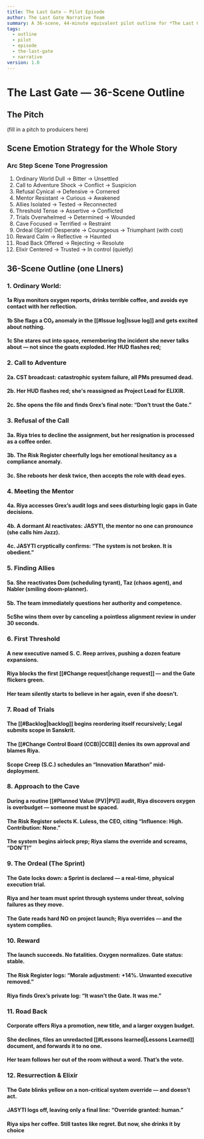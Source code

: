 ```yaml
---
title: The Last Gate — Pilot Episode
author: The Last Gate Narrative Team
summary: A 36-scene, 44-minute equivalent pilot outline for *The Last Gate*. Structured as a hero’s journey in three acts, with Riya Vedanta’s backstory and transformation driving the arc.
tags:
  - outline
  - pilot
  - episode
  - the-last-gate
  - narrative
version: 1.0
---
```


# The Last Gate — 36-Scene Outline 

## The Pitch 
(fill in a pitch to produicers here)

## Scene Emotion Strategy for the Whole Story
### Arc Step	Scene Tone Progression
1. Ordinary World	Dull → Bitter → Unsettled
2. Call to Adventure	Shock → Conflict → Suspicion
3. Refusal	Cynical → Defensive → Cornered
4. Mentor	Resistant → Curious → Awakened
5. Allies	Isolated → Tested → Reconnected
6. Threshold	Tense → Assertive → Conflicted
7. Trials	Overwhelmed → Determined → Wounded
8. Cave	Focused → Terrified → Restraint
9. Ordeal (Sprint)	Desperate → Courageous → Triumphant (with cost)
10. Reward	Calm → Reflective → Haunted
11. Road Back	Offered → Rejecting → Resolute
12. Elixir	Centered → Trusted → In control (quietly)


## 36-Scene Outline (one LIners)

### 1. Ordinary World: 
#### 1a Riya monitors oxygen reports, drinks terrible coffee, and avoids eye contact with her reflection.
#### 1b She flags a CO₂ anomaly in the \[\[#Issue log|Issue log]] and gets excited about nothing.
#### 1c She stares out into space, remembering the incident she never talks about — not since the goats exploded. Her HUD flashes red;

### 2. Call to Adventure
#### 2a. CST broadcast: catastrophic system failure, all PMs presumed dead.
#### 2b. Her HUD flashes red; she's reassigned as Project Lead for ELIXIR.
#### 2c. She opens the file and finds Grex’s final note: “Don’t trust the Gate.”

### 3. Refusal of the Call
#### 3a. Riya tries to decline the assignment, but her resignation is processed as a coffee order.
#### 3b. The Risk Register cheerfully logs her emotional hesitancy as a compliance anomaly.
#### 3c. She reboots her desk twice, then accepts the role with dead eyes.

### 4. Meeting the Mentor
#### 4a. Riya accesses Grex’s audit logs and sees disturbing logic gaps in Gate decisions.
#### 4b. A dormant AI reactivates: JASYTI, the mentor no one can pronounce (she calls him Jazz).
#### 4c. JASYTI cryptically confirms: “The system is not broken. It is obedient.”

### 5. Finding Allies
#### 5a. She reactivates Dom (scheduling tyrant), Taz (chaos agent), and Nabler (smiling doom-planner).
#### 5b. The team immediately questions her authority and competence.
#### 5cShe wins them over by canceling a pointless alignment review in under 30 seconds.

### 6. First Threshold
#### A new executive named S. C. Reep arrives, pushing a dozen feature expansions.
#### Riya blocks the first \[\[#Change request|change request]] — and the Gate flickers green.
#### Her team silently starts to believe in her again, even if she doesn’t.

### 7. Road of Trials
#### The \[\[#Backlog|backlog]] begins reordering itself recursively; Legal submits scope in Sanskrit.
#### The \[\[#Change Control Board (CCB)|CCB]] denies its own approval and blames Riya.
#### Scope Creep (S.C.) schedules an “Innovation Marathon” mid-deployment.

### 8. Approach to the Cave
#### During a routine \[\[#Planned Value (PV)|PV]] audit, Riya discovers oxygen is overbudget — someone must be spaced.
#### The Risk Register selects K. Luless, the CEO, citing “Influence: High. Contribution: None.”
#### The system begins airlock prep; Riya slams the override and screams, “DON’T!”

### 9. The Ordeal (The Sprint)
#### The Gate locks down: a Sprint is declared — a real-time, physical execution trial.
#### Riya and her team must sprint through systems under threat, solving failures as they move.
#### The Gate reads hard NO on project launch; Riya overrides — and the system complies.

### 10. Reward
#### The launch succeeds. No fatalities. Oxygen normalizes. Gate status: stable.
#### The Risk Register logs: “Morale adjustment: +14%. Unwanted executive removed.”
#### Riya finds Grex’s private log: “It wasn’t the Gate. It was me.”

### 11. Road Back
#### Corporate offers Riya a promotion, new title, and a larger oxygen budget.
#### She declines, files an unredacted \[\[#Lessons learned|Lessons Learned]] document, and forwards it to no one.
#### Her team follows her out of the room without a word. That’s the vote.

### 12. Resurrection & Elixir
#### The Gate blinks yellow on a non-critical system override — and doesn’t act.
#### JASYTI logs off, leaving only a final line: “Override granted: human.”
#### Riya sips her coffee. Still tastes like regret. But now, she drinks it by choice